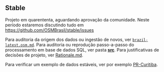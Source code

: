 ## Stable

Projeto em quarententa, aguardando aprovação da comunidade. 
Neste período estaremos discutindo tudo  em https://github.com/OSMBrasil/stable/issues 

Para auditoria da origem dos dados ou ingestão de novos, ver [`brazil-latest.osm.md`](brazil-latest.osm.md#dump-opensstreetmap-do-brasil).
Para auditoria ou reprodução passo-a-passo do processamento em base de dados SQL,
ver pasta [**src**](src/README.md#software-de-gestão-do-repositório-stable-br). Para justificativas de decisões de projeto, 
ver [Rationale.md](docs/Rationale.md).

Para verificar um exemplo de dados estáveis, ver por exemplo [PR-Curitiba](PR-Curitiba).
